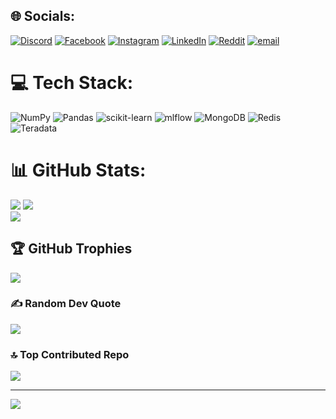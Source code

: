 

<!--
**SheakhFahim23/SheakhFahim23** is a ✨ _special_ ✨ repository because its `README.md` (this file) appears on your GitHub profile.

Here are some ideas to get you started:

- 🔭 I’m currently working on ...
- 🌱 I’m currently learning ...
- 👯 I’m looking to collaborate on ...
- 🤔 I’m looking for help with ...
- 💬 Ask me about ...
- 📫 How to reach me: ...
- 😄 Pronouns: ...
- ⚡ Fun fact: ...
-->



## 🌐 Socials:
[![Discord](https://img.shields.io/badge/Discord-%237289DA.svg?logo=discord&logoColor=white)](https://discord.gg/@sheakhfahim) [![Facebook](https://img.shields.io/badge/Facebook-%231877F2.svg?logo=Facebook&logoColor=white)](https://facebook.com/cebook.com/sheakh.fahim.19) [![Instagram](https://img.shields.io/badge/Instagram-%23E4405F.svg?logo=Instagram&logoColor=white)](https://instagram.com/https://www.instagram.com/sheakh.fahim22) [![LinkedIn](https://img.shields.io/badge/LinkedIn-%230077B5.svg?logo=linkedin&logoColor=white)](https://linkedin.com/in/https://www.linkedin.com/in/zihad-sheakh-fahim-95059938a/) [![Reddit](https://img.shields.io/badge/Reddit-%23FF4500.svg?logo=Reddit&logoColor=white)](https://reddit.com/user/https://www.reddit.com/user/SheakhFahim23/?utm_source=share&utm_medium=web3x&utm_name=web3xcss&utm_term=1&utm_content=share_button) [![email](https://img.shields.io/badge/Email-D14836?logo=gmail&logoColor=white)](mailto:zihadsheakhfahim19@gmail.com) 

# 💻 Tech Stack:
![NumPy](https://img.shields.io/badge/numpy-%23013243.svg?style=flat&logo=numpy&logoColor=white) ![Pandas](https://img.shields.io/badge/pandas-%23150458.svg?style=flat&logo=pandas&logoColor=white) ![scikit-learn](https://img.shields.io/badge/scikit--learn-%23F7931E.svg?style=flat&logo=scikit-learn&logoColor=white) ![mlflow](https://img.shields.io/badge/mlflow-%23d9ead3.svg?style=flat&logo=numpy&logoColor=blue) ![MongoDB](https://img.shields.io/badge/MongoDB-%234ea94b.svg?style=flat&logo=mongodb&logoColor=white) ![Redis](https://img.shields.io/badge/redis-%23DD0031.svg?style=flat&logo=redis&logoColor=white) ![Teradata](https://img.shields.io/badge/Teradata-F37440?style=flat&logo=teradata&logoColor=white)
# 📊 GitHub Stats:
![](https://github-readme-stats.vercel.app/api?username=SheakhFahim23&theme=dark&hide_border=false&include_all_commits=true&count_private=false)
![](https://nirzak-streak-stats.vercel.app/?user=SheakhFahim23&theme=dark&hide_border=false)<br/>
![](https://github-readme-stats.vercel.app/api/top-langs/?username=SheakhFahim23&theme=dark&hide_border=false&include_all_commits=true&count_private=false&layout=compact)

## 🏆 GitHub Trophies
![](https://github-profile-trophy.vercel.app/?username=SheakhFahim23&theme=dracula&no-frame=false&no-bg=true&margin-w=4)

### ✍️ Random Dev Quote
![](https://quotes-github-readme.vercel.app/api?type=vetical&theme=dark)

### 🔝 Top Contributed Repo
![](https://github-contributor-stats.vercel.app/api?username=SheakhFahim23&limit=5&theme=dark&combine_all_yearly_contributions=true)

---
[![](https://visitcount.itsvg.in/api?id=SheakhFahim23&icon=0&color=1)](https://visitcount.itsvg.in)

<!-- Proudly created with GPRM ( https://gprm.itsvg.in ) -->
